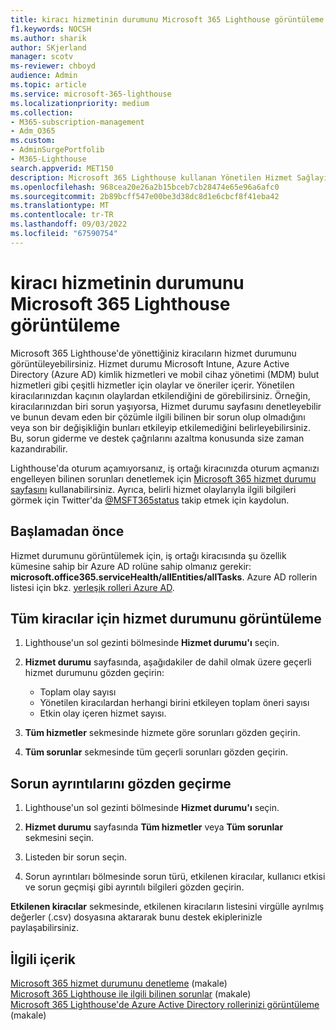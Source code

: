 ```yaml
---
title: kiracı hizmetinin durumunu Microsoft 365 Lighthouse görüntüleme
f1.keywords: NOCSH
ms.author: sharik
author: SKjerland
manager: scotv
ms-reviewer: chboyd
audience: Admin
ms.topic: article
ms.service: microsoft-365-lighthouse
ms.localizationpriority: medium
ms.collection:
- M365-subscription-management
- Adm_O365
ms.custom:
- AdminSurgePortfolib
- M365-Lighthouse
search.appverid: MET150
description: Microsoft 365 Lighthouse kullanan Yönetilen Hizmet Sağlayıcıları (MSP) için kiracı hizmeti durumunu görüntülemeyi öğrenin.
ms.openlocfilehash: 968cea20e26a2b15bceb7cb28474e65e96a6afc0
ms.sourcegitcommit: 2b89bcff547e00be3d38dc8d1e6cbcf8f41eba42
ms.translationtype: MT
ms.contentlocale: tr-TR
ms.lasthandoff: 09/03/2022
ms.locfileid: "67590754"
---
```

# <a name="view-tenant-service-health-in-microsoft-365-lighthouse"></a>kiracı hizmetinin durumunu Microsoft 365 Lighthouse görüntüleme

Microsoft 365 Lighthouse'de yönettiğiniz kiracıların hizmet durumunu görüntüleyebilirsiniz. Hizmet durumu Microsoft Intune, Azure Active Directory (Azure AD) kimlik hizmetleri ve mobil cihaz yönetimi (MDM) bulut hizmetleri gibi çeşitli hizmetler için olaylar ve öneriler içerir. Yönetilen kiracılarınızdan kaçının olaylardan etkilendiğini de görebilirsiniz. Örneğin, kiracılarınızdan biri sorun yaşıyorsa, Hizmet durumu sayfasını denetleyebilir ve bunun devam eden bir çözümle ilgili bilinen bir sorun olup olmadığını veya son bir değişikliğin bunları etkileyip etkilemediğini belirleyebilirsiniz. Bu, sorun giderme ve destek çağrılarını azaltma konusunda size zaman kazandırabilir.

Lighthouse'da oturum açamıyorsanız, iş ortağı kiracınızda oturum açmanızı engelleyen bilinen sorunları denetlemek için [Microsoft 365 hizmet durumu sayfasını](https://status.office365.com/) kullanabilirsiniz. Ayrıca, belirli hizmet olaylarıyla ilgili bilgileri görmek için Twitter'da [@MSFT365status](https://twitter.com/MSFT365Status) takip etmek için kaydolun.

## <a name="before-you-begin"></a>Başlamadan önce

Hizmet durumunu görüntülemek için, iş ortağı kiracısında şu özellik kümesine sahip bir Azure AD rolüne sahip olmanız gerekir: **microsoft.office365.serviceHealth/allEntities/allTasks**. Azure AD rollerin listesi için bkz. [yerleşik rolleri Azure AD](/azure/active-directory/roles/permissions-reference).

## <a name="view-service-health-status-for-all-tenants"></a>Tüm kiracılar için hizmet durumunu görüntüleme

1. Lighthouse'un sol gezinti bölmesinde **Hizmet durumu'ı** seçin.

2. **Hizmet durumu** sayfasında, aşağıdakiler de dahil olmak üzere geçerli hizmet durumunu gözden geçirin:

   - Toplam olay sayısı
   - Yönetilen kiracılardan herhangi birini etkileyen toplam öneri sayısı
   - Etkin olay içeren hizmet sayısı.

3. **Tüm hizmetler** sekmesinde hizmete göre sorunları gözden geçirin.

4. **Tüm sorunlar** sekmesinde tüm geçerli sorunları gözden geçirin.

## <a name="review-issue-details"></a>Sorun ayrıntılarını gözden geçirme

1. Lighthouse'un sol gezinti bölmesinde **Hizmet durumu'ı** seçin.

2. **Hizmet durumu** sayfasında **Tüm hizmetler** veya **Tüm sorunlar** sekmesini seçin.

3. Listeden bir sorun seçin.

4. Sorun ayrıntıları bölmesinde sorun türü, etkilenen kiracılar, kullanıcı etkisi ve sorun geçmişi gibi ayrıntılı bilgileri gözden geçirin.

**Etkilenen kiracılar** sekmesinde, etkilenen kiracıların listesini virgülle ayrılmış değerler (.csv) dosyasına aktararak bunu destek ekiplerinizle paylaşabilirsiniz.

## <a name="related-content"></a>İlgili içerik

[Microsoft 365 hizmet durumunu denetleme](/microsoft-365/enterprise/view-service-health) (makale)\
[Microsoft 365 Lighthouse ile ilgili bilinen sorunlar](m365-lighthouse-known-issues.md) (makale)\
[Microsoft 365 Lighthouse'de Azure Active Directory rollerinizi görüntüleme](m365-lighthouse-view-your-roles.md) (makale)
